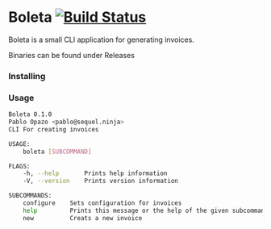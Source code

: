 # Boleta [![Build Status](https://travis-ci.org/p404/boleta.svg?branch=master)](https://travis-ci.org/p404/boleta)

Boleta is a small CLI application for generating invoices.

Binaries can be found under Releases

### Installing

### Usage
```bash
Boleta 0.1.0
Pablo Opazo <pablo@sequel.ninja>
CLI For creating invoices

USAGE:
    boleta [SUBCOMMAND]

FLAGS:
    -h, --help       Prints help information
    -V, --version    Prints version information

SUBCOMMANDS:
    configure    Sets configuration for invoices
    help         Prints this message or the help of the given subcommand(s)
    new          Creats a new invoice
```

